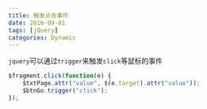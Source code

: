 ```yaml
---
title: 触发点击事件
date: 2016-09-01
tags: [jQuery]
categories: Dynamic
---
```


`jquery`可以通过`trigger`来触发`click`等鼠标的事件

```js
$fragment.click(function(e) {
    $txtPage.attr("value", $(e.target).attr("value"));
    $btnGo.trigger("click");
});
```